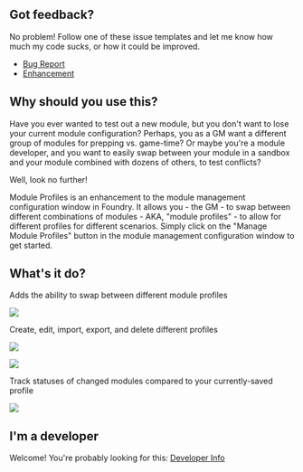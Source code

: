 ## Got feedback?

No problem! Follow one of these issue templates and let me know how much my code sucks, or how it could be improved.

- [Bug Report](https://github.com/NateHawk85/module-profiles/blob/master/misc/issue_templates/bug.md)
- [Enhancement](https://github.com/NateHawk85/module-profiles/blob/master/misc/issue_templates/enhancement.md)

## Why should you use this?

Have you ever wanted to test out a new module, but you don't want to lose your current module configuration? Perhaps, you as a GM want a different group of 
modules for prepping vs. game-time? Or maybe you're a module developer, and you want to easily swap between your module in a sandbox and your module combined 
with dozens of others, to test conflicts?

Well, look no further!

Module Profiles is an enhancement to the module management configuration window in Foundry. It allows you - the GM - to swap between different
combinations of modules - AKA, "module profiles" - to allow for different profiles for different scenarios. Simply click on the "Manage Module Profiles"
button in the module management configuration window to get started.

## What's it do?

Adds the ability to swap between different module profiles

![](https://github.com/NateHawk85/module-profiles/blob/master/misc/media/module-management.png)

Create, edit, import, export, and delete different profiles

![](https://github.com/NateHawk85/module-profiles/blob/master/misc/media/create-new.png)

![](https://github.com/NateHawk85/module-profiles/blob/master/misc/media/import-export.png)

Track statuses of changed modules compared to your currently-saved profile

![](https://github.com/NateHawk85/module-profiles/blob/master/misc/media/changes.png)

## I'm a developer

Welcome! You're probably looking for this: [Developer Info](https://github.com/NateHawk85/module-profiles/blob/master/developer-info.md)